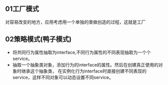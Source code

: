 ## 01工厂模式
对容易改变的地方，应用考虑用一个单独的类做创造的过程，这就是工厂    
## 02策略模式(鸭子模式)

- 将共同行为属性抽取为interface,不同行为属性的不同表现抽取为一个个service。
- 抽取一个抽象类对象，添加行为的interface的属性。然后在创建真正使用的对象时继承这个抽象类，
在实例化行为interface时直接创建不同表现的service，这样不同对象可以动态设置不同service。